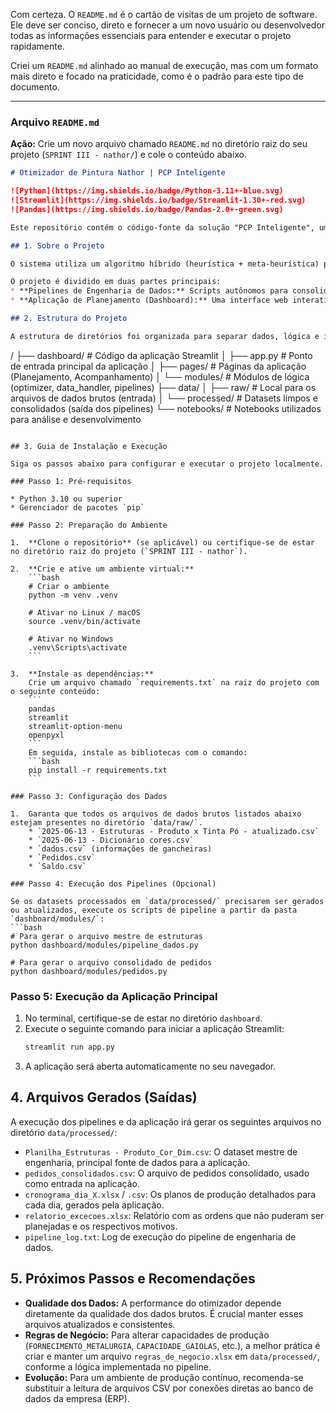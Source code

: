 Com certeza. O `README.md` é o cartão de visitas de um projeto de software. Ele deve ser conciso, direto e fornecer a um novo usuário ou desenvolvedor todas as informações essenciais para entender e executar o projeto rapidamente.

Criei um `README.md` alinhado ao manual de execução, mas com um formato mais direto e focado na praticidade, como é o padrão para este tipo de documento.

-----

### Arquivo `README.md`

**Ação:** Crie um novo arquivo chamado `README.md` no diretório raiz do seu projeto (`SPRINT III - nathor/`) e cole o conteúdo abaixo.

```markdown
# Otimizador de Pintura Nathor | PCP Inteligente

![Python](https://img.shields.io/badge/Python-3.11+-blue.svg)
![Streamlit](https://img.shields.io/badge/Streamlit-1.30+-red.svg)
![Pandas](https://img.shields.io/badge/Pandas-2.0+-green.svg)

Este repositório contém o código-fonte da solução "PCP Inteligente", uma aplicação de software desenvolvida para otimizar o sequenciamento da produção na linha de pintura da Nathor.

## 1. Sobre o Projeto

O sistema utiliza um algoritmo híbrido (heurística + meta-heurística) para gerar um cronograma de produção diário que equilibra as prioridades de negócio (datas de entrega, estoque) com a eficiência operacional (minimização de setups de cor e peça). A solução considera múltiplas restrições do chão de fábrica, como disponibilidade de gancheiras, fornecimento da metalurgia e capacidade de armazenamento, para gerar planos realistas e acionáveis.

O projeto é dividido em duas partes principais:
* **Pipelines de Engenharia de Dados:** Scripts autônomos para consolidar e limpar os dados de entrada.
* **Aplicação de Planejamento (Dashboard):** Uma interface web interativa em Streamlit para que a equipe de PCP possa executar simulações, calibrar parâmetros e analisar os resultados.

## 2. Estrutura do Projeto

A estrutura de diretórios foi organizada para separar dados, lógica e interface:

```

/
├── dashboard/      \# Código da aplicação Streamlit
│   ├── app.py      \# Ponto de entrada principal da aplicação
│   ├── pages/      \# Páginas da aplicação (Planejamento, Acompanhamento)
│   └── modules/    \# Módulos de lógica (optimizer, data\_handler, pipelines)
├── data/
│   ├── raw/        \# Local para os arquivos de dados brutos (entrada)
│   └── processed/  \# Datasets limpos e consolidados (saída dos pipelines)
└── notebooks/      \# Notebooks utilizados para análise e desenvolvimento

````

## 3. Guia de Instalação e Execução

Siga os passos abaixo para configurar e executar o projeto localmente.

### Passo 1: Pré-requisitos

* Python 3.10 ou superior
* Gerenciador de pacotes `pip`

### Passo 2: Preparação do Ambiente

1.  **Clone o repositório** (se aplicável) ou certifique-se de estar no diretório raiz do projeto (`SPRINT III - nathor`).

2.  **Crie e ative um ambiente virtual:**
    ```bash
    # Criar o ambiente
    python -m venv .venv

    # Ativar no Linux / macOS
    source .venv/bin/activate

    # Ativar no Windows
    .venv\Scripts\activate
    ```

3.  **Instale as dependências:**
    Crie um arquivo chamado `requirements.txt` na raiz do projeto com o seguinte conteúdo:
    ```
    pandas
    streamlit
    streamlit-option-menu
    openpyxl
    ```
    Em seguida, instale as bibliotecas com o comando:
    ```bash
    pip install -r requirements.txt
    ```

### Passo 3: Configuração dos Dados

1.  Garanta que todos os arquivos de dados brutos listados abaixo estejam presentes no diretório `data/raw/`.
    * `2025-06-13 - Estruturas - Produto x Tinta Pó - atualizado.csv`
    * `2025-06-13 - Dicionário cores.csv`
    * `dados.csv` (informações de gancheiras)
    * `Pedidos.csv`
    * `Saldo.csv`

### Passo 4: Execução dos Pipelines (Opcional)

Se os datasets processados em `data/processed/` precisarem ser gerados ou atualizados, execute os scripts de pipeline a partir da pasta `dashboard/modules/`:
```bash
# Para gerar o arquivo mestre de estruturas
python dashboard/modules/pipeline_dados.py

# Para gerar o arquivo consolidado de pedidos
python dashboard/modules/pedidos.py
````

### Passo 5: Execução da Aplicação Principal

1.  No terminal, certifique-se de estar no diretório `dashboard`.
2.  Execute o seguinte comando para iniciar a aplicação Streamlit:
    ```bash
    streamlit run app.py
    ```
3.  A aplicação será aberta automaticamente no seu navegador.

## 4\. Arquivos Gerados (Saídas)

A execução dos pipelines e da aplicação irá gerar os seguintes arquivos no diretório `data/processed/`:

  * `Planilha_Estruturas - Produto_Cor_Dim.csv`: O dataset mestre de engenharia, principal fonte de dados para a aplicação.
  * `pedidos_consolidados.csv`: O arquivo de pedidos consolidado, usado como entrada na aplicação.
  * `cronograma_dia_X.xlsx` / `.csv`: Os planos de produção detalhados para cada dia, gerados pela aplicação.
  * `relatorio_excecoes.xlsx`: Relatório com as ordens que não puderam ser planejadas e os respectivos motivos.
  * `pipeline_log.txt`: Log de execução do pipeline de engenharia de dados.

## 5\. Próximos Passos e Recomendações

  * **Qualidade dos Dados:** A performance do otimizador depende diretamente da qualidade dos dados brutos. É crucial manter esses arquivos atualizados e consistentes.
  * **Regras de Negócio:** Para alterar capacidades de produção (`FORNECIMENTO_METALURGIA`, `CAPACIDADE_GAIOLAS`, etc.), a melhor prática é criar e manter um arquivo `regras_de_negocio.xlsx` em `data/processed/`, conforme a lógica implementada no pipeline.
  * **Evolução:** Para um ambiente de produção contínuo, recomenda-se substituir a leitura de arquivos CSV por conexões diretas ao banco de dados da empresa (ERP).

<!-- end list -->

```
```
